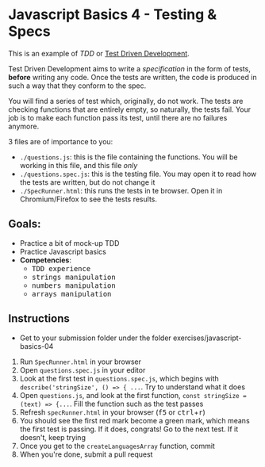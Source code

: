 # Javascript Basics 4 - Testing & Specs

This is an example of *TDD* or [Test Driven Development](https://en.wikipedia.org/wiki/Test-driven_development).

Test Driven Development aims to write a *specification* in the form of tests, **before** writing any code.
Once the tests are written, the code is produced in such a way that they conform to the spec.

You will find a series of test which, originally, do not work. The tests are checking functions that are entirely empty, so naturally, the tests fail. Your job is to make each function pass its test, until there are no failures anymore.

3 files are of importance to you:

- `./questions.js`: this is the file containing the functions. You will be working in this file, and this file *only*
- `./questions.spec.js`: this is the testing file. You may open it to read how the tests are written, but do not change it
- `./SpecRunner.html`: this runs the tests in te browser. Open it in Chromium/Firefox to see the tests results.

## Goals:

- Practice a bit of mock-up TDD
- Practice Javascript basics
- **Competencies**: 
  - <kbd>TDD experience</kbd>
  - <kbd>strings manipulation</kbd>
  - <kbd>numbers manipulation</kbd>
  - <kbd>arrays manipulation</kbd>

## Instructions

- Get to your submission folder under the folder exercises/javascript-basics-04

1. Run `SpecRunner.html` in your browser
2. Open `questions.spec.js` in your editor
3. Look at the first test in `questions.spec.js`, which begins with `describe('stringSize', () => { ...`. Try to understand what it does
4. Open `questions.js`, and look at the first function, `const stringSize = (text) => {...`. Fill the function such as the test passes
5. Refresh `specRunner.html` in your browser (<kbd>f5</kbd> or <kbd>ctrl</kbd>+<kbd>r</kbd>)
6. You should see the first red mark become a green mark, which means the first test is passing. If it does, congrats! Go to the next test. If it doesn't, keep trying
7. Once you get to the `createLanguagesArray` function, commit  
8. When you're done, submit a pull request  